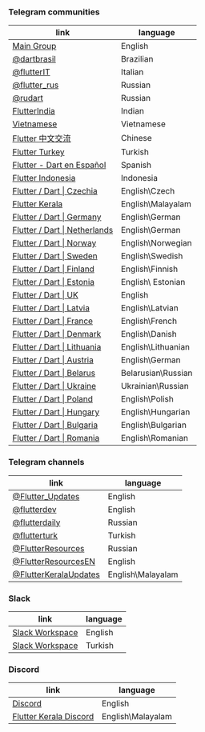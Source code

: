 ### Telegram communities
| link                                      | language   |
|-------------------------------------------|------------|
| [Main Group](https://t.me/dartlang_group) | English    |
| [@dartbrasil](https://t.me/dartbrasil)    | Brazilian  |
| [@flutterIT](https://t.me/flutterIT)      | Italian    |
| [@flutter_rus](https://t.me/flutter_rus)  | Russian    |
| [@rudart](https://t.me/rudart)            | Russian    |
| [FlutterIndia](https://t.me/flutterIndia) | Indian     |
| [Vietnamese](https://t.me/fluttervietnam) | Vietnamese |
| [Flutter 中文交流](https://t.me/FlutterC)  | Chinese    |
| [Flutter Turkey](https://t.me/Fluttertr)  | Turkish    |
| [Flutter - Dart en Español](https://t.me/flutter_dart_spanish)  | Spanish   |
| [Flutter Indonesia](https://t.me/flutter_id)  | Indonesia  |
| [Flutter / Dart &#124; Czechia](https://t.me/flutter_cz)  | English\Czech  |
| [Flutter Kerala](https://t.me/flutterkeralaofficial) | English\Malayalam |
| [Flutter / Dart &#124; Germany](https://t.me/flutter_germany) | English\German |
| [Flutter / Dart &#124; Netherlands](https://t.me/flutter_nl) | English\German |
| [Flutter / Dart &#124; Norway](https://t.me/flutter_norway) | English\Norwegian |
| [Flutter / Dart &#124; Sweden](https://t.me/flutter_sweden) | English\Swedish |
| [Flutter / Dart &#124; Finland](https://t.me/flutter_finland) | English\Finnish |
| [Flutter / Dart &#124; Estonia](https://t.me/flutter_estonia) | English\ Estonian |
| [Flutter / Dart &#124; UK](https://t.me/flutter_uk) | English |
| [Flutter / Dart &#124; Latvia](https://t.me/flutter_latvia) | English\Latvian |
| [Flutter / Dart &#124; France](https://t.me/flutter_france) | English\French |
| [Flutter / Dart &#124; Denmark](https://t.me/flutter_denmark) | English\Danish |
| [Flutter / Dart &#124; Lithuania](https://t.me/flutter_lt) | English\Lithuanian |
| [Flutter / Dart &#124; Austria](https://t.me/flutter_austria) | English\German |
| [Flutter / Dart &#124; Belarus](https://t.me/flutter_belarus) | Belarusian\Russian |
| [Flutter / Dart &#124; Ukraine](https://t.me/flutter_ukraine) | Ukrainian\Russian |
| [Flutter / Dart &#124; Poland](https://t.me/flutter_poland) | English\Polish |
| [Flutter / Dart &#124; Hungary](https://t.me/flutter_hu) | English\Hungarian |
| [Flutter / Dart &#124; Bulgaria](https://t.me/flutter_bg) | English\Bulgarian |
| [Flutter / Dart &#124; Romania](https://t.me/flutter_ro) | English\Romanian |

### Telegram channels
| link                                       | language |
|--------------------------------------------|----------|
| [@Flutter_Updates](https://t.me/flutter_updates) | English  |
| [@flutterdev](https://t.me/flutterdev)     | English  |
| [@flutterdaily](https://t.me/flutterdaily) | Russian  |
| [@flutterturk](https://t.me/flutterturk)   | Turkish  |
| [@FlutterResources](https://t.me/flutter_resources) | Russian |
| [@FlutterResourcesEN](https://t.me/flutter_resources_en) | English |
| [@FlutterKeralaUpdates](https://t.me/FlutterKeralaUpdates) | English\Malayalam |

### Slack
| link                                                            | language |
|-----------------------------------------------------------------|----------|
| [Slack Workspace](https://dev-flutter-autoinvite.herokuapp.com) | English  |
| [Slack Workspace](https://bit.ly/flutterturkiye)                | Turkish  |

### Discord
| link                                  | language |
|---------------------------------------|----------|
| [Discord](https://discord.gg/uJn4gJ8) | English  |
| [Flutter Kerala Discord](https://discord.gg/TR87ek) | English\Malayalam |

